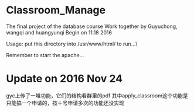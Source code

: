 # Classroom_Manage
The final project of the database course
Work together by Guyuchong, wangqi and huangyunqi
Begin on 11.18 2016

Usage: put this directory into /usr/www/html/ to run...\

Remember to start the apache...

# Update on 2016 Nov 24
gyc上传了一堆功能，它们的结构看群里的pdf
其中apply_classroom这个功能是只能搞一个申请的，按＋号申请多次的功能还没实现
